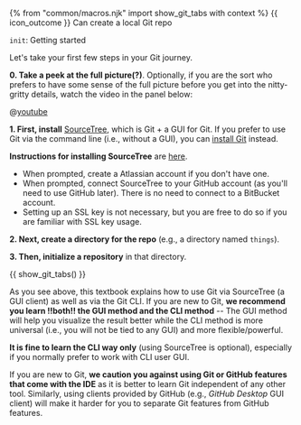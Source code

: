 {% from "common/macros.njk" import show_git_tabs with context %}
<span id="outcomes">{{ icon_outcome }} Can create a local Git repo</span>

<span id="title">`init`: Getting started</span>

<div id="body">

Let's take your first few steps in your Git journey.

<span class="non-printable">

**0. Take a peek at the full picture(?)**. Optionally, if you are the sort who prefers to have some sense of the full picture before you get into the nitty-gritty details, watch the video in the panel below:
</span>

<panel header="%%{{ icon_resource }} Git Overview%%" class="non-printable">

@[youtube](v40b3ExbM0c)

</panel><p/>

**1. First, install** [SourceTree](https://www.sourcetreeapp.com/), which is Git + a GUI for Git. If you prefer to use Git via the command line (i.e., without a GUI), you can [install Git](https://git-scm.com/book/en/v2/Getting-Started-Installing-Git) instead.

  <box type="info" seamless>

  **Instructions for installing SourceTree** are [here](https://confluence.atlassian.com/get-started-with-sourcetree/install-sourcetree-847359094.html).

  * When prompted, create a Atlassian account if you don't have one.
  * When prompted, connect SourceTree to your GitHub account (as you'll need to use GitHub later). There is no need to connect to a BitBucket account.
  * Setting up an SSL key is not necessary, but you are free to do so if you are familiar with SSL key usage.
  </box>

**2. Next, create a directory for the repo** (e.g., a directory named `things`).

**3. Then, initialize a repository** in that directory.

{{ show_git_tabs() }}

<box type="tip" seamless>

As you see above, this textbook explains how to use Git via SourceTree (a GUI client) as well as via the Git CLI. If you are new to Git, **we recommend you learn !!both!! the GUI method and the CLI method** -- The GUI method will help you visualize the result better while the CLI method is more universal (i.e., you will not be tied to any GUI) and more flexible/powerful.

**It is fine to learn the CLI way only** (using SourceTree is optional), especially if you normally prefer to work with CLI user GUI.
</box>

<box type="warning" seamless>

If you are new to Git, **we caution you against using Git or GitHub features that come with the IDE** as it is better to learn Git independent of any other tool. Similarly, using clients provided by GitHub (e.g., _GitHub Desktop_ GUI client) will make it harder for you to separate Git features from GitHub features.
</box>

</div>
<div id="extras">
</div>
